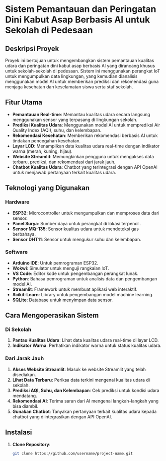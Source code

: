 # Sistem Pemantauan dan Peringatan Dini Kabut Asap Berbasis AI untuk Sekolah di Pedesaan

## Deskripsi Proyek
Proyek ini bertujuan untuk mengembangkan sistem pemantauan kualitas udara dan peringatan dini kabut asap berbasis AI yang dirancang khusus untuk sekolah-sekolah di pedesaan. Sistem ini menggunakan perangkat IoT untuk mengumpulkan data lingkungan, yang kemudian dianalisis menggunakan model AI untuk memberikan prediksi dan rekomendasi guna menjaga kesehatan dan keselamatan siswa serta staf sekolah.

## Fitur Utama
- **Pemantauan Real-time**: Memantau kualitas udara secara langsung menggunakan sensor yang terpasang di lingkungan sekolah.
- **Prediksi Kualitas Udara**: Menggunakan model AI untuk memprediksi Air Quality Index (AQI), suhu, dan kelembapan.
- **Rekomendasi Kesehatan**: Memberikan rekomendasi berbasis AI untuk tindakan pencegahan kesehatan.
- **Layar LCD**: Menampilkan data kualitas udara real-time dengan indikator warna (merah, kuning, hijau).
- **Website Streamlit**: Memungkinkan pengguna untuk mengakses data terbaru, prediksi, dan rekomendasi dari jarak jauh.
- **Chatbot Kualitas Udara**: Chatbot yang terintegrasi dengan API OpenAI untuk menjawab pertanyaan terkait kualitas udara.

## Teknologi yang Digunakan

### Hardware
- **ESP32**: Microcontroller untuk mengumpulkan dan memproses data dari sensor.
- **Panel Surya**: Sumber daya untuk perangkat di lokasi terpencil.
- **Sensor MQ-135**: Sensor kualitas udara untuk mendeteksi gas berbahaya.
- **Sensor DHT11**: Sensor untuk mengukur suhu dan kelembapan.

### Software
- **Arduino IDE**: Untuk pemrograman ESP32.
- **Wokwi**: Simulator untuk menguji rangkaian IoT.
- **VS Code**: Editor kode untuk pengembangan perangkat lunak.
- **Python**: Bahasa pemrograman untuk analisis data dan pengembangan model AI.
- **Streamlit**: Framework untuk membuat aplikasi web interaktif.
- **Scikit-Learn**: Library untuk pengembangan model machine learning.
- **SQLite**: Database untuk menyimpan data sensor.

## Cara Mengoperasikan Sistem

### Di Sekolah
1. **Pantau Kualitas Udara**: Lihat data kualitas udara real-time di layar LCD.
2. **Indikator Warna**: Perhatikan indikator warna untuk status kualitas udara.

### Dari Jarak Jauh
1. **Akses Website Streamlit**: Masuk ke website Streamlit yang telah disediakan.
2. **Lihat Data Terbaru**: Periksa data terkini mengenai kualitas udara di sekolah.
3. **Prediksi AQI, Suhu, dan Kelembapan**: Cek prediksi untuk kondisi udara mendatang.
4. **Rekomendasi AI**: Terima saran dari AI mengenai langkah-langkah yang bisa diambil.
5. **Gunakan Chatbot**: Tanyakan pertanyaan terkait kualitas udara kepada chatbot yang diintegrasikan dengan API OpenAI.

## Instalasi
1. **Clone Repository**:
   ```bash
   git clone https://github.com/username/project-name.git
